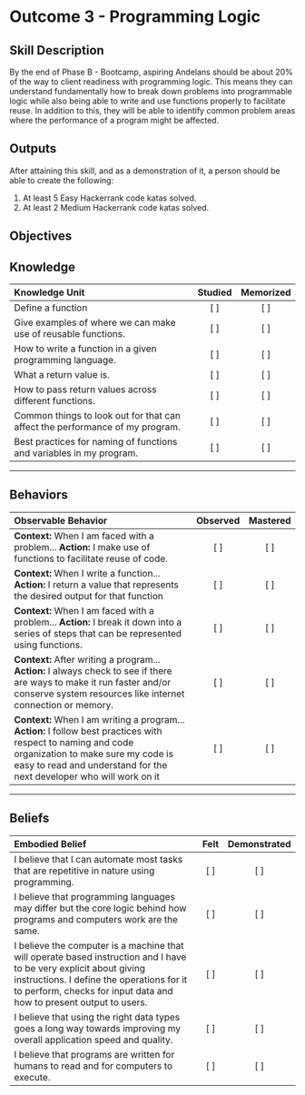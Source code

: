 # Outcome 3 - Programming Logic

**Skill Description**
----------
By the end of Phase B - Bootcamp, aspiring Andelans should be about 20% of the way to client readiness with programming logic. This means they can understand fundamentally how to break down problems into programmable logic while also being able to write and use functions properly to facilitate reuse. In addition to this, they will be able to identify common problem areas where the performance of a program might be affected.


**Outputs**
----------
After attaining this skill, and as a demonstration of it, a person should be able to create the following:
1. At least 5 Easy Hackerrank code katas solved.
2. At least 2 Medium Hackerrank code katas solved.


**Objectives**
----------

## **Knowledge**


| Knowledge Unit   |      Studied      | Memorized |
|:-------------|:------------------:|:--------:|
| Define a function | [ ] | [ ]  |
| Give examples of where we can make use of reusable functions. |   [ ]   |   [ ] |
| How to write a function in a given programming language. | [ ] |    [ ] |
| What a return value is. | [ ] |    [ ] |
| How to pass return values across different functions. | [ ] |    [ ] |
| Common things to look out for that can affect the performance of my program. | [ ] |    [ ] |
| Best practices for naming of functions and variables in my program. | [ ] |    [ ] |


----------


## **Behaviors**


| Observable Behavior   |      Observed      | Mastered |
|:-------------|:------------------:|:--------:|
| **Context:** When I am faced with a problem... **Action:** I make use of functions to facilitate reuse of code. | [ ] | [ ]  |
| **Context:** When I write a function... **Action:** I return a value that represents the desired output for that function | [ ] |    [ ] |
| **Context:** When I am faced with a problem... **Action:** I break it down into a series of steps that can be represented using functions. |   [ ]   |   [ ] |
| **Context:** After writing a program... **Action:** I always check to see if there are ways to make it run faster and/or conserve system resources like internet connection or memory. | [ ] |    [ ] |
| **Context:** When I am writing a program... **Action:** I follow best practices with respect to naming and code organization to make sure my code is easy to read and understand for the next developer who will work on it | [ ] |    [ ] |

----------


## **Beliefs**


| Embodied Belief   |      Felt      | Demonstrated |
|:-------------|:------------------:|:--------:|
| I believe that I can automate most tasks that are repetitive in nature using programming. | [ ] | [ ]  |
| I believe that programming languages may differ but the core logic behind how programs and computers work are the same. |   [ ]   |   [ ] |
| I believe the computer is a machine that will operate based instruction and I have to be very explicit about giving instructions. I define the operations for it to perform, checks for input data and how to present output to users. |   [ ]   |   [ ] |
| I believe that using the right data types goes a long way towards improving my overall application speed and quality. |   [ ]   |   [ ] |
| I believe that programs are written for humans to read and for computers to execute. |   [ ]   |   [ ] |
